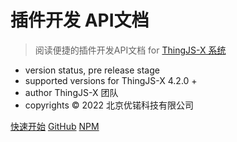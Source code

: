 # 插件开发 API文档

> 阅读便捷的插件开发API文档 for [ThingJS-X 系统](https://x.thingjs.com/)

- version status, pre release stage
- supported versions for ThingJS-X 4.2.0 +
- author ThingJS-X 团队
- copyrights © 2022 北京优锘科技有限公司

[快速开始](README.md)
[GitHub](https://github.com/jhildenbiddle/docsify-themeable)
[NPM](https://www.npmjs.com/package/docsify-themeable)
